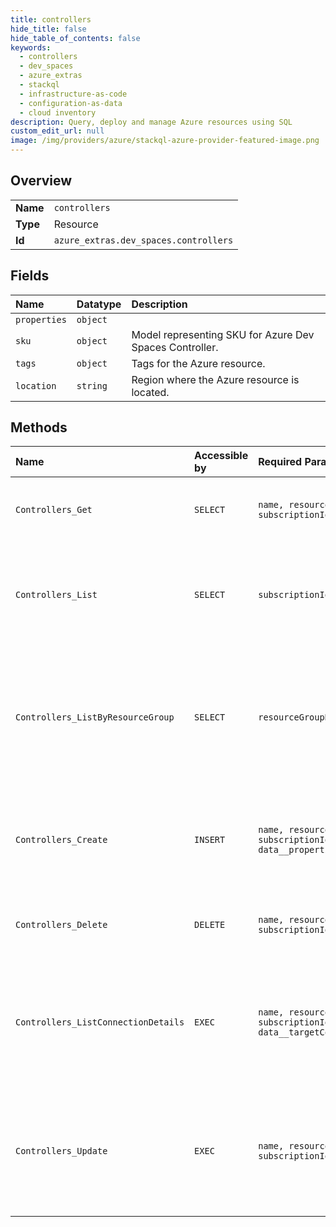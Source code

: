 ```yaml
---
title: controllers
hide_title: false
hide_table_of_contents: false
keywords:
  - controllers
  - dev_spaces
  - azure_extras    
  - stackql
  - infrastructure-as-code
  - configuration-as-data
  - cloud inventory
description: Query, deploy and manage Azure resources using SQL
custom_edit_url: null
image: /img/providers/azure/stackql-azure-provider-featured-image.png
---
```

  
    

## Overview
<table><tbody>
<tr><td><b>Name</b></td><td><code>controllers</code></td></tr>
<tr><td><b>Type</b></td><td>Resource</td></tr>
<tr><td><b>Id</b></td><td><code>azure_extras.dev_spaces.controllers</code></td></tr>
</tbody></table>

## Fields
| Name | Datatype | Description |
|:-----|:---------|:------------|
| `properties` | `object` |  |
| `sku` | `object` | Model representing SKU for Azure Dev Spaces Controller. |
| `tags` | `object` | Tags for the Azure resource. |
| `location` | `string` | Region where the Azure resource is located. |
## Methods
| Name | Accessible by | Required Params | Description |
|:-----|:--------------|:----------------|:------------|
| `Controllers_Get` | `SELECT` | `name, resourceGroupName, subscriptionId` | Gets the properties for an Azure Dev Spaces Controller. |
| `Controllers_List` | `SELECT` | `subscriptionId` | Lists all the Azure Dev Spaces Controllers with their properties in the subscription. |
| `Controllers_ListByResourceGroup` | `SELECT` | `resourceGroupName, subscriptionId` | Lists all the Azure Dev Spaces Controllers with their properties in the specified resource group and subscription. |
| `Controllers_Create` | `INSERT` | `name, resourceGroupName, subscriptionId, data__location, data__properties, data__sku` | Creates an Azure Dev Spaces Controller with the specified create parameters. |
| `Controllers_Delete` | `DELETE` | `name, resourceGroupName, subscriptionId` | Deletes an existing Azure Dev Spaces Controller. |
| `Controllers_ListConnectionDetails` | `EXEC` | `name, resourceGroupName, subscriptionId, data__targetContainerHostResourceId` | Lists connection details for the underlying container resources of an Azure Dev Spaces Controller. |
| `Controllers_Update` | `EXEC` | `name, resourceGroupName, subscriptionId` | Updates the properties of an existing Azure Dev Spaces Controller with the specified update parameters. |

